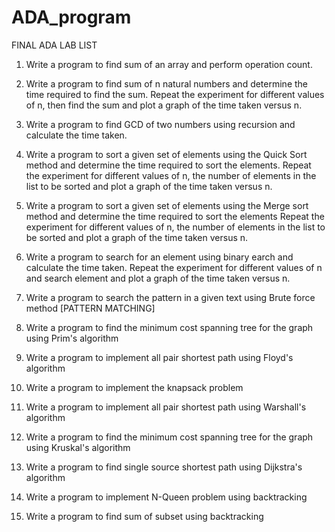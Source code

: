# ADA_program
FINAL ADA LAB LIST

1. Write a program to find sum of an array and perform operation count.

2. Write a program to find sum of n natural numbers and determine the time required to find the sum. Repeat the experiment for different values of n, then find the sum and plot a graph of the time taken versus n.

3. Write a program to find GCD of two numbers using recursion and calculate the time taken.

4. Write a program to sort a given set of elements using the Quick Sort method and determine the time required to sort the elements. Repeat the experiment for different values of n, the number of elements in the list to be sorted and plot a graph of the time taken versus n.

5. Write a program to sort a given set of elements using the Merge sort method and determine the time required to sort the elements Repeat the experiment for different values of n, the number of elements in the list to be sorted and plot a graph of the time taken versus n.

6. Write a program to search for an element using binary earch and calculate the time taken. Repeat the experiment for different values of n and search element and plot a graph of the time taken versus n.

7. Write a program to search the pattern in a given text using Brute force method [PATTERN MATCHING]

8. Write a program to find the minimum cost spanning tree for the graph using Prim's algorithm

9. Write a program to implement all pair shortest path using Floyd's algorithm

10. Write a program to implement the knapsack problem

11. Write a program to implement all pair shortest path using Warshall's algorithm

12. Write a program to find the minimum cost spanning tree for the graph using Kruskal's algorithm

13. Write a program to find single source shortest path using Dijkstra's algorithm

14. Write a program to implement N-Queen problem using backtracking

15. Write a program to find sum of subset using backtracking
